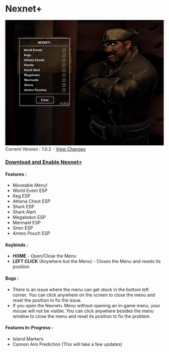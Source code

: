 # Nexnet+ 

![alt text](https://github.com/Izoee/NexnetPlus/blob/main/NexnetPlusDisplay.png?raw=true)  
Current Version : 1.0.2 - [View Changes](https://github.com/Izoee/NexnetPlus/blob/main/changelog.md)
### [Download and Enable Nexnet+](https://github.com/Izoee/NexnetPlus/blob/main/EnableNexnetPlus.md)

#### Features :
- Moveable Menu!
- World Event ESP
- Keg ESP
- Athena Chest ESP
- Shark ESP
- Shark Alert
- Megalodon ESP
- Mermaid ESP
- Siren ESP
- Ammo Pouch ESP
  
#### Keybinds :
- **HOME** - Open/Close the Menu  
- **LEFT CLICK** (Anywhere but the Menu) - Closes the Menu and resets its position  

#### Bugs :  
- There is an issue where the menu can get stuck in the bottom left corner. You can click anywhere on the screen to close the menu and reset the position to fix the issue. 
- If you open the Nexnet+ Menu without opening an in-game menu, your mouse will not be visible. You can click anywhere besides the menu window to close the menu and reset its position to fix the problem.  
#### Features In-Progress :
  - Island Markers
  - Cannon Aim Prediction (This will take a few updates)

